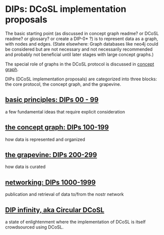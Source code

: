 # DIPs: DCoSL implementation proposals

The basic starting point (as discussed in concept graph readme? or DCoSL readme? or glossary? or create a DIP-0* ?) is to represent data as a graph, with nodes and edges. (State elsewhere: Graph databases like neo4j could be considered but are not necessary and not necessarily recommended and probably not beneficial until later stages with large concept graphs.)

The special role of graphs in the DCoSL protocol is discussed in [concept graph](conceptGraph/README.md).

DIPs (DCoSL implementation proposals) are categorized into three blocks: the core protocol, the concept graph, and the grapevine.

## [basic principles: DIPs 00 - 99](coreProtocol)

a few fundamental ideas that require explicit consideration

## [the concept graph: DIPs 100-199](conceptGraph)

how data is represented and organized

## [the grapevine: DIPs 200-299](grapevine)

how data is curated

## [networking: DIPs 1000-1999](networking)

publication and retrieval of data to/from the nostr network

## [DIP infinity, aka Circular DCoSL](https://github.com/wds4/DCoSL/blob/main/dips/coreProtocol/infinity.md)



a state of enlightenment where the implementation of DCoSL is itself crowdsourced using DCoSL.

